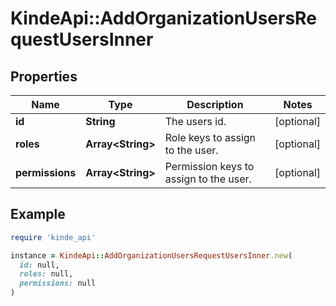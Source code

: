 # KindeApi::AddOrganizationUsersRequestUsersInner

## Properties

| Name | Type | Description | Notes |
| ---- | ---- | ----------- | ----- |
| **id** | **String** | The users id. | [optional] |
| **roles** | **Array&lt;String&gt;** | Role keys to assign to the user. | [optional] |
| **permissions** | **Array&lt;String&gt;** | Permission keys to assign to the user. | [optional] |

## Example

```ruby
require 'kinde_api'

instance = KindeApi::AddOrganizationUsersRequestUsersInner.new(
  id: null,
  roles: null,
  permissions: null
)
```

